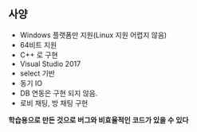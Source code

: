 
## 사양
- Windows 플랫폼만 지원(Linux 지원 어렵지 않음)
- 64비트 지원
- C++ 로 구현
- Visual Studio 2017
- select 기반
- 동기 IO
- DB 연동은 구현 되지 않음.
- 로비 채팅, 방 채팅 구현
  
**학습용으로 만든 것으로 버그와 비효율적인 코드가 있을 수 있다**
